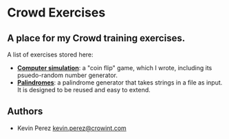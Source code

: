 Crowd Exercises
===============
A place for my Crowd training exercises.
----------------------------------------

A list of exercises stored here:
* <b>[Computer simulation](https://github.com/kevindperezm/crowd_exercises/tree/master/computer_simulation)</b>: a "coin flip" game, which I wrote, including its psuedo-random number generator.
* <b>[Palindromes](https://github.com/kevindperezm/crowd_exercises/tree/master/palindromes)</b>: a palindrome generator that takes strings in a file as input. It is designed to be reused and easy to extend.

Authors
-------
* Kevin Perez [kevin.perez@crowint.com](mailto:kevin.perez@crowdint.com)
